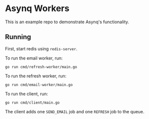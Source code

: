 # Asynq Workers

This is an example repo to demonstrate Asynq's functionality.

## Running

First, start redis using `redis-server`.

To run the email worker, run:

```
go run cmd/refresh-worker/main.go
```

To run the refresh worker, run:

```
go run cmd/email-worker/main.go
```

To run the client, run:

```
go run cmd/client/main.go
```

The client adds one `SEND_EMAIL` job and one `REFRESH` job to the queue.